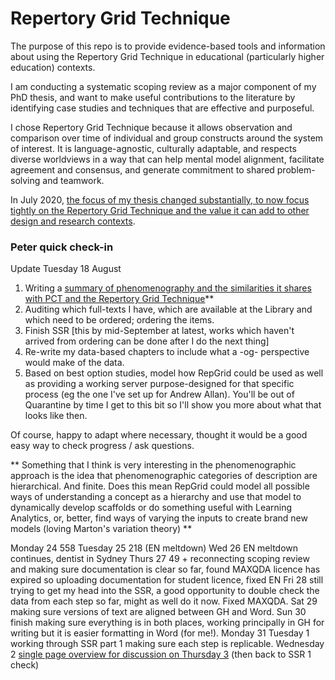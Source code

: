 # Repertory Grid Technique
The purpose of this repo is to provide evidence-based tools and information about using the Repertory Grid Technique in educational (particularly higher education) contexts.

I am conducting a systematic scoping review as a major component of my PhD thesis, and want to make useful contributions to the literature by identifying case studies and techniques that are effective and purposeful.

I chose Repertory Grid Technique because it allows observation and comparison over time of individual and group constructs around the system of interest. It is language-agnostic, culturally adaptable, and respects diverse worldviews in a way that can help mental model alignment, facilitate agreement and consensus, and generate commitment to shared problem-solving and teamwork.

In July 2020, [the focus of my thesis changed substantially, to now focus tightly on the Repertory Grid Technique and the value it can add to other design and research contexts](https://github.sydney.edu.au/crli/repgrid/blob/master/chapters/050-intro.md).

### Peter quick check-in
Update Tuesday 18 August
1. Writing a [summary of phenomenography and the similarities it shares with PCT and the Repertory Grid Technique](https://github.sydney.edu.au/crli/repgrid/blob/master/chapters/230-phenomenography.md)**
2. Auditing which full-texts I have, which are available at the Library and which need to be ordered; ordering the items.
3. Finish SSR [this by mid-September at latest, works which haven't arrived from ordering can be done after I do the next thing]
4. Re-write my data-based chapters to include what a -og- perspective would make of the data.
5. Based on best option studies, model how RepGrid could be used as well as providing a working server purpose-designed for that specific process (eg the one I've set up for Andrew Allan). You'll be out of Quarantine by time I get to this bit so I'll show you more about what that looks like then.

Of course, happy to adapt where necessary, thought it would be a good easy way to check progress / ask questions.

** Something that I think is very interesting in the phenomenographic approach is the idea that phenomenographic categories of description are hierarchical. And finite. Does this mean RepGrid could model all possible ways of understanding a concept as a hierarchy and use that model to dynamically develop scaffolds or do something useful with Learning Analytics, or, better, find ways of varying the inputs to create brand new models (loving Marton's variation theory)  **

Monday 24 558
Tuesday 25  218 (EN meltdown)
Wed 26 EN meltdown continues, dentist in Sydney
Thurs 27  49 + reconnecting scoping review and making sure documentation is clear so far, found MAXQDA licence has expired so uploading documentation for student licence, fixed EN
Fri 28 still trying to get my head into the SSR, a good opportunity to double check the data from each step so far, might as well do it now. Fixed MAXQDA.
Sat 29 making sure versions of text are aligned between GH and Word.
Sun 30 finish making sure everything is in both places, working principally in GH for writing but it is easier formatting in Word (for me!).
Monday 31  Tuesday 1 working through SSR part 1 making sure each step is replicable.
Wednesday 2 [single page overview for discussion on Thursday 3](https://github.sydney.edu.au/crli/repgrid/blob/master/images/single-page-outline.png) (then back to SSR 1 check)
